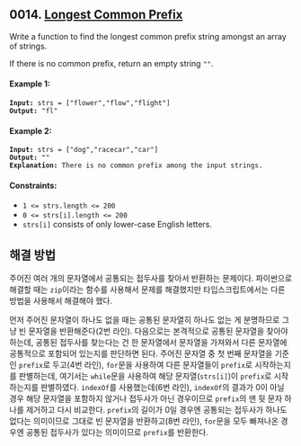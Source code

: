 ## 0014. [Longest Common Prefix](https://leetcode.com/problems/longest-common-prefix/)

Write a function to find the longest common prefix string amongst an array of strings.

If there is no common prefix, return an empty string `""`.

#### **Example 1:**

<pre><code><strong>Input:</strong> strs = ["flower","flow","flight"]
<strong>Output:</strong> "fl"</code></pre>

#### **Example 2:**

<pre><code><strong>Input:</strong> strs = ["dog","racecar","car"]
<strong>Output:</strong> ""
<strong>Explanation:</strong> There is no common prefix among the input strings.</code></pre>

#### **Constraints:**

- `1 <= strs.length <= 200`
- `0 <= strs[i].length <= 200`
- `strs[i]` consists of only lower-case English letters.

## 해결 방법

주어진 여러 개의 문자열에서 공통되는 접두사를 찾아서 반환하는 문제이다. 파이썬으로 해결할 때는 `zip`이라는 함수를 사용해서 문제를 해결했지만 타입스크립트에서는 다른 방법을 사용해서 해결해야 했다.

먼저 주어진 문자열이 하나도 없을 때는 공통된 문자열히 하나도 없는 게 분명하므로 그냥 빈 문자열을 반환해준다(2번 라인). 다음으로는 본격적으로 공통된 문자열을 찾아야 하는데, 공통된 접두사를 찾는다는 건 한 문자열에서 문자열을 가져와서 다른 문자열에 공통적으로 포함되어 있는지를 판단하면 된다. 주어진 문자열 중 첫 번째 문자열을 기준인 `prefix`로 두고(4번 라인), `for`문을 사용하여 다른 문자열들이 `prefix`로 시작하는지를 판별하는데, 여기서는 `while`문을 사용하여 해당 문자열(`strs[i]`)이 `prefix`로 시작하는지를 판별하였다. `indexOf`를 사용했는데(6번 라인), `indexOf`의 결과가 0이 아닐 경우 해당 문자열을 포함하지 않거나 접두사가 아닌 경우이므로 `prefix`의 맨 뒷 문자 하나를 제거하고 다시 비교한다. `prefix`의 길이가 0일 경우엔 공통되는 접두사가 하나도 없다는 의미이므로 그대로 빈 문자열을 반환하고(8번 라인), `for`문을 모두 빠져나온 경우엔 공통된 접두사가 있다는 의미이므로 `prefix`를 반환한다.
